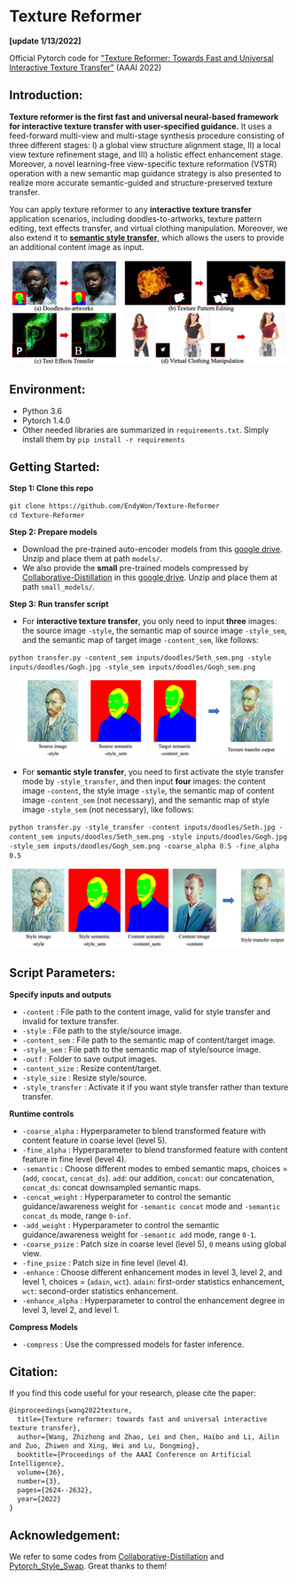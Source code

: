 # Texture Reformer
**[update 1/13/2022]**

Official Pytorch code for ["Texture Reformer: Towards Fast and Universal Interactive Texture Transfer"](https://arxiv.org/abs/2112.02788) (AAAI 2022)

## Introduction:

**Texture reformer is the first fast and universal neural-based framework for interactive texture transfer with user-specified guidance.** It uses a feed-forward multi-view and multi-stage synthesis procedure consisting of three different stages: I) a global view structure alignment stage, II) a local view texture refinement stage, and III) a holistic effect enhancement stage. Moreover, a novel learning-free view-specific texture reformation (VSTR) operation with a new semantic map guidance strategy is also presented to realize more accurate semantic-guided and structure-preserved texture transfer. 

You can apply texture reformer to any **interactive texture transfer** application scenarios, including doodles-to-artworks, texture pattern editing, text effects transfer, and virtual clothing manipulation. Moreover, we also extend it to [**semantic style transfer**](https://arxiv.org/pdf/1603.01768.pdf), which allows the users to provide an additional content image as input.

![show](https://github.com/EndyWon/Texture-Reformer/blob/main/figures/teaser.jpg)

## Environment:
- Python 3.6
- Pytorch 1.4.0
- Other needed libraries are summarized in `requirements.txt`. Simply install them by `pip install -r requirements`

## Getting Started:
**Step 1: Clone this repo**

`git clone https://github.com/EndyWon/Texture-Reformer`  
`cd Texture-Reformer`

**Step 2: Prepare models**

- Download the pre-trained auto-encoder models from this [google drive](https://drive.google.com/file/d/13n_YJ6J8lIvF-liWFeJY35nXsZM-5vTZ/view?usp=sharing). Unzip and place them at path `models/`.
- We also provide the **small** pre-trained models compressed by [Collaborative-Distillation](https://github.com/MingSun-Tse/Collaborative-Distillation) in this [google drive](https://drive.google.com/file/d/1RkDJs6Hv7FQ-vdw9B9qDzrzq8l79dABS/view?usp=sharing). Unzip and place them at path `small_models/`.

**Step 3: Run transfer script**

- For **interactive texture transfer**, you only need to input **three** images: the source image `-style`, the semantic map of source image `-style_sem`, and the semantic map of target image `-content_sem`, like follows:

`python transfer.py -content_sem inputs/doodles/Seth_sem.png -style inputs/doodles/Gogh.jpg -style_sem inputs/doodles/Gogh_sem.png`

![show](https://github.com/EndyWon/Texture-Reformer/blob/main/figures/texture_transfer.jpg)

- For **semantic style transfer**, you need to first activate the style transfer mode by `-style_transfer`, and then input **four** images: the content image `-content`, the style image `-style`, the semantic map of content image `-content_sem` (not necessary), and the semantic map of style image `-style_sem` (not necessary), like follows:

`python transfer.py -style_transfer -content inputs/doodles/Seth.jpg -content_sem inputs/doodles/Seth_sem.png -style inputs/doodles/Gogh.jpg -style_sem inputs/doodles/Gogh_sem.png -coarse_alpha 0.5 -fine_alpha 0.5`

![show](https://github.com/EndyWon/Texture-Reformer/blob/main/figures/style_transfer.jpg)


## Script Parameters:

**Specify inputs and outputs**

- `-content` : File path to the content image, valid for style transfer and invalid for texture transfer.
- `-style` : File path to the style/source image.
- `-content_sem` : File path to the semantic map of content/target image.
- `-style_sem` : File path to the semantic map of style/source image.
- `-outf` : Folder to save output images.
- `-content_size` : Resize content/target.
- `-style_size` : Resize style/source.
- `-style_transfer` : Activate it if you want style transfer rather than texture transfer.

**Runtime controls**

- `-coarse_alpha` : Hyperparameter to blend transformed feature with content feature in coarse level (level 5).
- `-fine_alpha` : Hyperparameter to blend transformed feature with content feature in fine level (level 4).
- `-semantic` : Choose different modes to embed semantic maps, choices = (`add`, `concat`, `concat_ds`). `add`: our addition, `concat`: our concatenation, `concat_ds`: concat downsampled semantic maps.
- `-concat_weight` : Hyperparameter to control the semantic guidance/awareness weight for `-semantic concat` mode and `-semantic concat_ds` mode, range `0-inf`.
- `-add_weight` : Hyperparameter to control the semantic guidance/awareness weight for `-semantic add` mode, range `0-1`.
- `-coarse_psize` : Patch size in coarse level (level 5), `0` means using global view.
- `-fine_psize` : Patch size in fine level (level 4).
- `-enhance` : Choose different enhancement modes in level 3, level 2, and level 1, choices = (`adain`, `wct`). `adain`: first-order statistics enhancement, `wct`: second-order statistics enhancement.
- `-enhance_alpha` : Hyperparameter to control the enhancement degree in level 3, level 2, and level 1.

**Compress Models**
- `-compress` : Use the compressed models for faster inference.


## Citation:

If you find this code useful for your research, please cite the paper:

```
@inproceedings{wang2022texture,
  title={Texture reformer: towards fast and universal interactive texture transfer},
  author={Wang, Zhizhong and Zhao, Lei and Chen, Haibo and Li, Ailin and Zuo, Zhiwen and Xing, Wei and Lu, Dongming},
  booktitle={Proceedings of the AAAI Conference on Artificial Intelligence},
  volume={36},
  number={3},
  pages={2624--2632},
  year={2022}
}
```

## Acknowledgement:

We refer to some codes from [Collaborative-Distillation](https://github.com/MingSun-Tse/Collaborative-Distillation) and [Pytorch_Style_Swap](https://github.com/irasin/Pytorch_Style_Swap). Great thanks to them!
